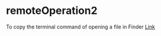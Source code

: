 # remoteOperation2
To copy the terminal command of opening a file in Finder 
[Link](https://fumer555.github.io/remoteOperation2/copyTerminal)
